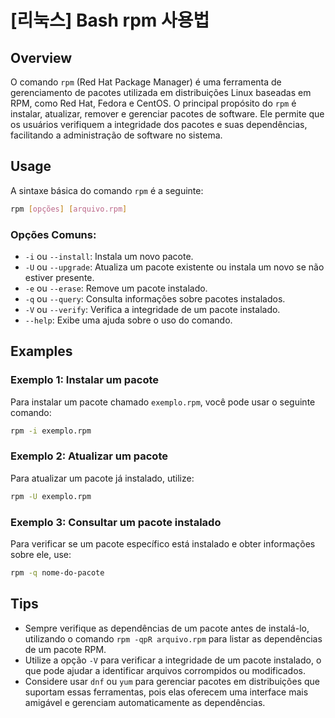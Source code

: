 # [리눅스] Bash rpm 사용법

## Overview
O comando `rpm` (Red Hat Package Manager) é uma ferramenta de gerenciamento de pacotes utilizada em distribuições Linux baseadas em RPM, como Red Hat, Fedora e CentOS. O principal propósito do `rpm` é instalar, atualizar, remover e gerenciar pacotes de software. Ele permite que os usuários verifiquem a integridade dos pacotes e suas dependências, facilitando a administração de software no sistema.

## Usage
A sintaxe básica do comando `rpm` é a seguinte:

```bash
rpm [opções] [arquivo.rpm]
```

### Opções Comuns:
- `-i` ou `--install`: Instala um novo pacote.
- `-U` ou `--upgrade`: Atualiza um pacote existente ou instala um novo se não estiver presente.
- `-e` ou `--erase`: Remove um pacote instalado.
- `-q` ou `--query`: Consulta informações sobre pacotes instalados.
- `-V` ou `--verify`: Verifica a integridade de um pacote instalado.
- `--help`: Exibe uma ajuda sobre o uso do comando.

## Examples
### Exemplo 1: Instalar um pacote
Para instalar um pacote chamado `exemplo.rpm`, você pode usar o seguinte comando:

```bash
rpm -i exemplo.rpm
```

### Exemplo 2: Atualizar um pacote
Para atualizar um pacote já instalado, utilize:

```bash
rpm -U exemplo.rpm
```

### Exemplo 3: Consultar um pacote instalado
Para verificar se um pacote específico está instalado e obter informações sobre ele, use:

```bash
rpm -q nome-do-pacote
```

## Tips
- Sempre verifique as dependências de um pacote antes de instalá-lo, utilizando o comando `rpm -qpR arquivo.rpm` para listar as dependências de um pacote RPM.
- Utilize a opção `-V` para verificar a integridade de um pacote instalado, o que pode ajudar a identificar arquivos corrompidos ou modificados.
- Considere usar `dnf` ou `yum` para gerenciar pacotes em distribuições que suportam essas ferramentas, pois elas oferecem uma interface mais amigável e gerenciam automaticamente as dependências.